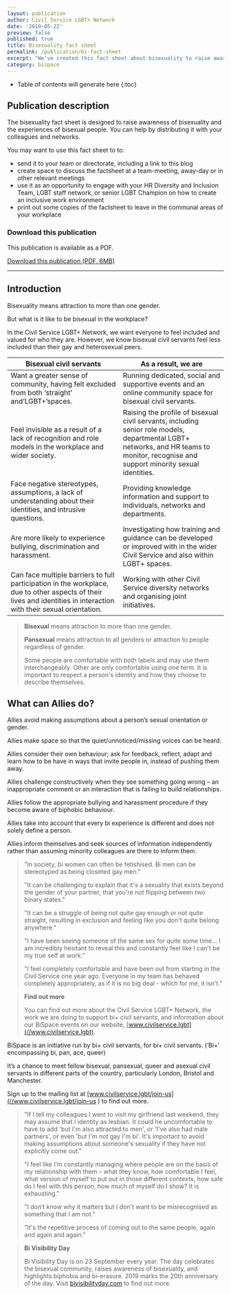 ```yaml
---
layout: publication
author: Civil Service LGBT+ Network
date: '2019-05-22'
preview: false
published: true
title: Bisexuality fact sheet
permalink: /publication/bi-fact-sheet
excerpt: "We’ve created this fact sheet about bisexuality to raise awareness of bisexuality and the experiences of bisexual people."
category: bispace
---
```


<!-- Include the following to generate a Table of Contents -->
* Table of contents will generate here
{:toc}
<!-- Don't touch the Table of Contents above -->
<!-- Include this line to process the Markdown and format the content properly -->
<div id="markdown-content" markdown="1">
<!-- Don't remove the line of code above -->


## Publication description

The bisexuality fact sheet is designed to raise awareness of bisexuality and the experiences of bisexual people. You can help by distributing it with your colleagues and networks.

You may want to use this fact sheet to to:

- send it to your team or directorate, including a link to this blog
- create space to discuss the factsheet at a team-meeting, away-day or in other relevant meetings
- use it as an opportunity to engage with your HR Diversity and Inclusion Team, LGBT staff network, or senior LGBT Champion on how to create an inclusive work environment
- print out some copies of the factsheet to leave in the communal areas of your workplace

### Download this publication

This publication is available as a PDF.

[Download this publication (PDF, 6MB)](https://www.civilservice.lgbt/documents/store/factsheets/bisexuality.pdf)

---

## Introduction

Bisexuality means attraction to more than one gender.

But what is it like to be bisexual in the workplace?

In the Civil Service LGBT+ Network, we want everyone to feel included and valued for who they are. However, we know bisexual civil servants feel less included than their gay and heterosexual peers.

Bisexual civil servants | As a result, we are
--- | ---
Want a greater sense of community, having felt excluded from both ‘straight’ and‘LGBT+’spaces. | Running dedicated, social and supportive events and an online community space for bisexual civil servants.
Feel invisible as a result of a lack of recognition and role models in the workplace and wider society. | Raising the profile of bisexual civil servants, including senior role models, departmental LGBT+ networks, and HR teams to monitor, recognise and support minority sexual identities.
Face negative stereotypes, assumptions, a lack of understanding about their identities, and intrusive questions. | Providing knowledge information and support to individuals, networks and departments.
Are more likely to experience bullying, discrimination and harassment. | Investigating how training and guidance can be developed or improved with in the wider Civil Service and also within LGBT+ spaces.
Can face multiple barriers to full participation in the workplace, due to other aspects of their lives and identities in interaction with their sexual orientation. | Working with other Civil Service diversity networks and organising joint initiatives.

> **Bisexual** means attraction to more than one gender.
>
> **Pansexual** means attraction to all genders or attraction to people regardless of gender.
>
> Some people are comfortable with both labels and may use them interchangeably. Other are only comfortable using one term. It is important to respect a person's identity and how they choose to describe themselves.

##  What can Allies do?

Allies avoid making assumptions about a person’s sexual orientation or gender.

Allies make space so that the quiet/unnoticed/missing voices can be heard.

Allies consider their own behaviour; ask for feedback, reflect, adapt and learn how to be have in ways that invite people in, instead of pushing them away.

Allies challenge constructively when they see something going wrong – an inappropriate comment or an interaction that is failing to build relationships.

Allies follow the appropriate bullying and harassment procedure if they become aware of biphobic behaviour.

Allies take into account that every bi experience is different and does not solely define a person.

Allies inform themselves and seek sources of information independently rather than assuming minority colleagues are there to inform them.

> "In society, bi women can often be fetishised. Bi men can be stereotyped as being closeted gay
men."
>
> "It can be challenging to explain that it's a sexuality that exists beyond the gender of your partner, that you're not flipping between two binary states."
>
> "It can be a struggle of being not quite gay enough or not quite straight, resulting in exclusion and feeling like you don't quite belong anywhere."
>
> "I have been seeing someone of the same sex for quite some time... I am incredibly hesitant to reveal this and constantly feel like I can't be my true self at work."
>
> "I feel completely comfortable and have been out from starting in the Civil Service one year ago. Everyone in my team has behaved completely appropriately, as if it is no big deal - which for me, it isn't."

> **Find out more**
>
> You can find out more about the Civil Service LGBT+ Network, the work we are doing to support bi+ civil servants, and information about our BiSpace events on our website, [www.civilservice.lgbt](//www.civilservice.lgbt).

BiSpace is an initiative run by bi+ civil servants, for bi+ civil servants.
(‘Bi+’ encompassing bi, pan, ace, queer)

It’s a chance to meet fellow bisexual, pansexual, queer and asexual civil servants in different parts of the country, particularly London, Bristol and Manchester.

Sign up to the mailing list at [www.civilservice.lgbt/join-us](//www.civilservice.lgbt/join-us ) to find out more.

> "If I tell my colleagues I went to visit my girlfriend last weekend, they may assume that I identity as lesbian. It could he uncomfortable to have to add 'but I'm also attracted to men', or 'I've also had male partners', or even 'but I'm not gay I'm bi'. It's important to avoid making assumptions about someone's sexuality if they have not explicitly come out."
>
>
> "I feel like I’m constantly managing where people are on the basis of my relationship with them – what they know, how comfortable I feel, what version of myself to put out in those different contexts, how safe do I feel with this person, how much of myself do I show? It is exhausting."
>
> "I don’t know why it matters but I don't want to be misrecognised as something that I am not."
>
> "It's the repetitive process of coming out to the same people, again and again and again."

> **Bi Visibility Day**
>
> Bi Visibility Day is on 23 September every year. The day celebrates the bisexual community, raises awareness of bisexuality, and highlights biphobia and bi-erasure. 2019 marks the 20th anniversary of the day. Visit [bivisibilityday.com](//bivisibilityday.com) to find out more.

<!-- Include this line to process the Markdown and format the content properly -->
</div>
<!-- Don't remove the line of code above -->


